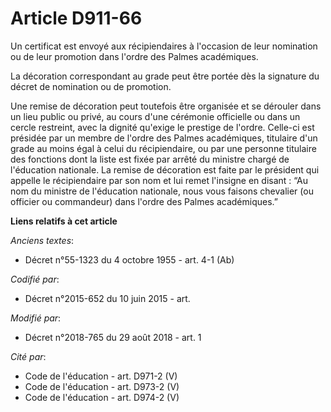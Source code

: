 # Article D911-66

Un certificat est envoyé aux récipiendaires à l'occasion de leur nomination ou de leur promotion dans l'ordre des Palmes
académiques.

La décoration correspondant au grade peut être portée dès la signature du décret de nomination ou de promotion.

Une remise de décoration peut toutefois être organisée et se dérouler dans un lieu public ou privé, au cours d'une cérémonie
officielle ou dans un cercle restreint, avec la dignité qu'exige le prestige de l'ordre. Celle-ci est présidée par un membre
de l'ordre des Palmes académiques, titulaire d'un grade au moins égal à celui du récipiendaire, ou par une personne titulaire
des fonctions dont la liste est fixée par arrêté du ministre chargé de l'éducation nationale. La remise de décoration est
faite par le président qui appelle le récipiendaire par son nom et lui remet l'insigne en disant : “Au nom du ministre de
l'éducation nationale, nous vous faisons chevalier (ou officier ou commandeur) dans l'ordre des Palmes académiques.”

**Liens relatifs à cet article**

_Anciens textes_:

  - Décret n°55-1323 du 4 octobre 1955 - art. 4-1 (Ab)

_Codifié par_:

  - Décret n°2015-652 du 10 juin 2015 - art.

_Modifié par_:

  - Décret n°2018-765 du 29 août 2018 - art. 1

_Cité par_:

  - Code de l'éducation - art. D971-2 (V)
  - Code de l'éducation - art. D973-2 (V)
  - Code de l'éducation - art. D974-2 (V)
